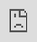 ```yaml
---
layout: raw
title: Portfolio
permalink: /portfolio
---
```


<iframe src="https://drive.google.com/file/d/1JNbi7zSwL3zJ20lIR8M0Pb94Ap7JGtrp/preview" style="position:fixed; top:0; left:0; bottom:0; right:0; width:100%; height:100%; border:none; margin:0; padding:0; overflow:hidden; z-index:999999;"></iframe>
